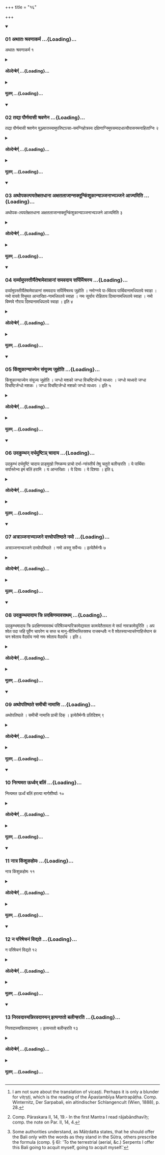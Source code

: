 +++
title = "१६"

+++

<div class="js_include" includetitle="true" newlevelforh1="3" unfilled url="/vedAH_yajuH/taittirIyam/sUtram/hiraNyakeshI/gRhyam/vishvAsa-prastutiH/2/16/01_athAtaH_shravaNAkarma.md">
<details open><summary><h3>01 अथातः श्रवणाकर्म ...{Loading}...</h3></summary>

अथातः श्रवणाकर्म १
</details>
</div>
<div class="js_include collapsed" newlevelforh1="4" title="ओल्देन्बेर्ग्" unfilled url="/vedAH_yajuH/taittirIyam/sUtram/hiraNyakeshI/gRhyam/oldenberg/2/16/01_athAtaH_shravaNAkarma.md">
<details><summary><h4>ओल्देन्बेर्ग् ...{Loading}...</h4></summary>

1. Now (follows) the Śravaṇā ceremony.

</details>
</div>
<div class="js_include collapsed" newlevelforh1="4" title="मूलम्" unfilled url="/vedAH_yajuH/taittirIyam/sUtram/hiraNyakeshI/gRhyam/mUlam/2/16/01_athAtaH_shravaNAkarma.md">
<details><summary><h4>मूलम् ...{Loading}...</h4></summary>

अथातः श्रवणाकर्म १
</details>
</div>
<div class="js_include" includetitle="true" newlevelforh1="3" unfilled url="/vedAH_yajuH/taittirIyam/sUtram/hiraNyakeshI/gRhyam/vishvAsa-prastutiH/2/16/02_tadyA_paurNamAsI_shravaNena.md">
<details open><summary><h3>02 तद्या पौर्णमासी श्रवणेन ...{Loading}...</h3></summary>

तद्या पौर्णमासी श्रवणेन युञ्ज्यात्तस्यामुपरिष्टात्सा-यमग्निहोत्रस्य दक्षिणाग्निमुपसमादधात्यौपासनमनाहिताग्निः २
</details>
</div>
<div class="js_include collapsed" newlevelforh1="4" title="ओल्देन्बेर्ग्" unfilled url="/vedAH_yajuH/taittirIyam/sUtram/hiraNyakeshI/gRhyam/oldenberg/2/16/02_tadyA_paurNamAsI_shravaNena.md">
<details><summary><h4>ओल्देन्बेर्ग् ...{Loading}...</h4></summary>

2. On the day of that full moon which falls under (the Nakṣatra) Śravaṇa, after the evening Agnihotra he puts wood on the (third of the three Śrauta fires, called the) Dakṣiṇāgni. One who has not set up the (Śrauta) fires, (does the same with) the sacred domestic fire.

</details>
</div>
<div class="js_include collapsed" newlevelforh1="4" title="मूलम्" unfilled url="/vedAH_yajuH/taittirIyam/sUtram/hiraNyakeshI/gRhyam/mUlam/2/16/02_tadyA_paurNamAsI_shravaNena.md">
<details><summary><h4>मूलम् ...{Loading}...</h4></summary>

तद्या पौर्णमासी श्रवणेन युञ्ज्यात्तस्यामुपरिष्टात्सा-यमग्निहोत्रस्य दक्षिणाग्निमुपसमादधात्यौपासनमनाहिताग्निः २
</details>
</div>
<div class="js_include" includetitle="true" newlevelforh1="3" unfilled url="/vedAH_yajuH/taittirIyam/sUtram/hiraNyakeshI/gRhyam/vishvAsa-prastutiH/2/16/03_athopakalpayatexatadhAnA_ax.md">
<details open><summary><h3>03 अथोपकल्पयतेक्षतधाना अक्षतलाजान्सक्तून्किंशुकान्याञ्जनाभ्यञ्जने आज्यमिति ...{Loading}...</h3></summary>

अथोपक-ल्पयतेक्षतधाना अक्षतलाजान्सक्तून्किंशुकान्याञ्जनाभ्यञ्जने आज्यमिति ३
</details>
</div>
<div class="js_include collapsed" newlevelforh1="4" title="ओल्देन्बेर्ग्" unfilled url="/vedAH_yajuH/taittirIyam/sUtram/hiraNyakeshI/gRhyam/oldenberg/2/16/03_athopakalpayatexatadhAnA_ax.md">
<details><summary><h4>ओल्देन्बेर्ग् ...{Loading}...</h4></summary>

3. Then he procures unbroken grains, unbroken fried grains, coarsely ground grains, (leaves and blossoms) of the Kiṃśuka tree, collyrium and (other) salve, and Ājya.

</details>
</div>
<div class="js_include collapsed" newlevelforh1="4" title="मूलम्" unfilled url="/vedAH_yajuH/taittirIyam/sUtram/hiraNyakeshI/gRhyam/mUlam/2/16/03_athopakalpayatexatadhAnA_ax.md">
<details><summary><h4>मूलम् ...{Loading}...</h4></summary>

अथोपक-ल्पयतेक्षतधाना अक्षतलाजान्सक्तून्किंशुकान्याञ्जनाभ्यञ्जने आज्यमिति ३
</details>
</div>
<div class="js_include" includetitle="true" newlevelforh1="3" unfilled url="/vedAH_yajuH/taittirIyam/sUtram/hiraNyakeshI/gRhyam/vishvAsa-prastutiH/2/16/04_darvyAmupastIryaiteShAmevAn.md">
<details open><summary><h3>04 दर्व्यामुपस्तीर्यैतेषामेवान्नानां समवदाय सर्पिर्मिश्रस्य ...{Loading}...</h3></summary>

दर्व्यामुपस्तीर्यैतेषामेवान्नानां समवदाय सर्पिर्मिश्रस्य जुहोति । नमोग्नये पा-र्थिवाय पार्थिवानामधिपतये स्वाहा । नमो वायवे विभुमत आन्तरिक्षा-णामधिपतये स्वाहा । नमः सूर्याय रोहिताय दिव्यानामधिपतये स्वाहा । नमो विष्णवे गौराय दिश्यानामधिपतये स्वाहा । इति ४
</details>
</div>
<div class="js_include collapsed" newlevelforh1="4" title="ओल्देन्बेर्ग्" unfilled url="/vedAH_yajuH/taittirIyam/sUtram/hiraNyakeshI/gRhyam/oldenberg/2/16/04_darvyAmupastIryaiteShAmevAn.md">
<details><summary><h4>ओल्देन्बेर्ग् ...{Loading}...</h4></summary>

4. Having 'spread under' (Ājya) in the (spoon called) Darvi, he cuts off (the Avadānas) of those kinds of food (mentioned in Sūtra 3), mixes them with clarified butter, and sacrifices (with the formulas), 'Adoration to Agni the terrestrial, the lord of terrestrial beings! Svāhā! Adoration to Vāyu the all-pervading, the lord of aerial beings! Svāhā! Adoration to Sūrya, the red one, the lord of celestial beings! Svāhā! Adoration to Viṣṇu, the whitish one, the lord of the beings that dwell in the quarters (of the world). Svāhā!'

</details>
</div>
<div class="js_include collapsed" newlevelforh1="4" title="मूलम्" unfilled url="/vedAH_yajuH/taittirIyam/sUtram/hiraNyakeshI/gRhyam/mUlam/2/16/04_darvyAmupastIryaiteShAmevAn.md">
<details><summary><h4>मूलम् ...{Loading}...</h4></summary>

दर्व्यामुपस्तीर्यैतेषामेवान्नानां समवदाय सर्पिर्मिश्रस्य जुहोति । नमोग्नये पा-र्थिवाय पार्थिवानामधिपतये स्वाहा । नमो वायवे विभुमत आन्तरिक्षा-णामधिपतये स्वाहा । नमः सूर्याय रोहिताय दिव्यानामधिपतये स्वाहा । नमो विष्णवे गौराय दिश्यानामधिपतये स्वाहा । इति ४
</details>
</div>
<div class="js_include" includetitle="true" newlevelforh1="3" unfilled url="/vedAH_yajuH/taittirIyam/sUtram/hiraNyakeshI/gRhyam/vishvAsa-prastutiH/2/16/05_kiMshukAnyAjyena_saMyujya_j.md">
<details open><summary><h3>05 किंशुकान्याज्येन संयुज्य जुहोति ...{Loading}...</h3></summary>

किंशुकान्याज्येन संयुज्य जुहोति । जग्धो मशको जग्धा विचष्टिर्जग्धो व्यध्वरः । जग्धो व्यध्वरो जग्धा विचष्टिर्जग्धो मशकः । जग्धा विचष्टिर्जग्धो मशको जग्धो व्यध्वरः । इति ५
</details>
</div>
<div class="js_include collapsed" newlevelforh1="4" title="ओल्देन्बेर्ग्" unfilled url="/vedAH_yajuH/taittirIyam/sUtram/hiraNyakeshI/gRhyam/oldenberg/2/16/05_kiMshukAnyAjyena_saMyujya_j.md">
<details><summary><h4>ओल्देन्बेर्ग् ...{Loading}...</h4></summary>

5. [^1]  He anoints the Kiṃśuka (flowers and leaves) with Ājya, and sacrifices with (the Mantras), 'Devoured is the gadfly; devoured is thirst (?); devoured is the stinging worm.' 'Devoured is the stinging worm; devoured is thirst; devoured is the gadfly.'


[^1]:  I am not sure about the translation of vicaṣṭi. Perhaps it is only a blunder for vitṛṣṭi, which is the reading of the Āpastambīya Mantrapāṭha. Comp. Winternitz, Der Sarpabali, ein altindischer Schlangencult (Wien, 1888), p. 28.

'Devoured is thirst; devoured is the gadfly; devoured is the stinging worm.'

</details>
</div>
<div class="js_include collapsed" newlevelforh1="4" title="मूलम्" unfilled url="/vedAH_yajuH/taittirIyam/sUtram/hiraNyakeshI/gRhyam/mUlam/2/16/05_kiMshukAnyAjyena_saMyujya_j.md">
<details><summary><h4>मूलम् ...{Loading}...</h4></summary>

किंशुकान्याज्येन संयुज्य जुहोति । जग्धो मशको जग्धा विचष्टिर्जग्धो व्यध्वरः । जग्धो व्यध्वरो जग्धा विचष्टिर्जग्धो मशकः । जग्धा विचष्टिर्जग्धो मशको जग्धो व्यध्वरः । इति ५
</details>
</div>
<div class="js_include" includetitle="true" newlevelforh1="3" unfilled url="/vedAH_yajuH/taittirIyam/sUtram/hiraNyakeshI/gRhyam/vishvAsa-prastutiH/2/16/06_udakumbhan_darbhamuShTi~n_c.md">
<details open><summary><h3>06 उदकुम्भन् दर्भमुष्टिञ् चादाय ...{Loading}...</h3></summary>

उदकुम्भं दर्भमुष्टिं चादाय प्राङ्मुखो निष्क्रम्य प्राचो दर्भा-न्संस्तीर्य तेषु चतुरो बलीन्हरति । ये पार्थिवाः सर्पास्तेभ्य इमं बलिं हरामि । य आन्तरिक्षाः । ये दिव्यः । ये दिश्याः । इति ६
</details>
</div>
<div class="js_include collapsed" newlevelforh1="4" title="ओल्देन्बेर्ग्" unfilled url="/vedAH_yajuH/taittirIyam/sUtram/hiraNyakeshI/gRhyam/oldenberg/2/16/06_udakumbhan_darbhamuShTi~n_c.md">
<details><summary><h4>ओल्देन्बेर्ग् ...{Loading}...</h4></summary>

6. He takes a water-pot and a handful of Darbha grass, goes forth, his face turned towards the east, spreads the Darbha grass out with its points towards the east, and makes four Bali-offerings on that (grass) with (the formulas), 'To the terrestrial Serpents I offer this Bali,' 'To the aerial, &c. to the celestial, &c. to the Serpents dwelling in the quarters (of the world),' &c.

</details>
</div>
<div class="js_include collapsed" newlevelforh1="4" title="मूलम्" unfilled url="/vedAH_yajuH/taittirIyam/sUtram/hiraNyakeshI/gRhyam/mUlam/2/16/06_udakumbhan_darbhamuShTi~n_c.md">
<details><summary><h4>मूलम् ...{Loading}...</h4></summary>

उदकुम्भं दर्भमुष्टिं चादाय प्राङ्मुखो निष्क्रम्य प्राचो दर्भा-न्संस्तीर्य तेषु चतुरो बलीन्हरति । ये पार्थिवाः सर्पास्तेभ्य इमं बलिं हरामि । य आन्तरिक्षाः । ये दिव्यः । ये दिश्याः । इति ६
</details>
</div>
<div class="js_include" includetitle="true" newlevelforh1="3" unfilled url="/vedAH_yajuH/taittirIyam/sUtram/hiraNyakeshI/gRhyam/vishvAsa-prastutiH/2/16/07_atrAnjanAbhyanjane_dattvopa.md">
<details open><summary><h3>07 अत्राञ्जनाभ्यञ्जने दत्त्वोपतिष्ठते नमो ...{Loading}...</h3></summary>

अत्राञ्जनाभ्यञ्जने दत्त्वोपतिष्ठते । नमो अस्तु सर्पेभ्यः । इत्येतैर्मन्त्रैः ७
</details>
</div>
<div class="js_include collapsed" newlevelforh1="4" title="ओल्देन्बेर्ग्" unfilled url="/vedAH_yajuH/taittirIyam/sUtram/hiraNyakeshI/gRhyam/oldenberg/2/16/07_atrAnjanAbhyanjane_dattvopa.md">
<details><summary><h4>ओल्देन्बेर्ग् ...{Loading}...</h4></summary>

7. Having given there collyrium and (other) salve (to the Serpents), he worships them with the Mantras, 'Adoration be to the Serpents' (Taitt. Saṃhitā IV, 2, 8, 3).

</details>
</div>
<div class="js_include collapsed" newlevelforh1="4" title="मूलम्" unfilled url="/vedAH_yajuH/taittirIyam/sUtram/hiraNyakeshI/gRhyam/mUlam/2/16/07_atrAnjanAbhyanjane_dattvopa.md">
<details><summary><h4>मूलम् ...{Loading}...</h4></summary>

अत्राञ्जनाभ्यञ्जने दत्त्वोपतिष्ठते । नमो अस्तु सर्पेभ्यः । इत्येतैर्मन्त्रैः ७
</details>
</div>
<div class="js_include" includetitle="true" newlevelforh1="3" unfilled url="/vedAH_yajuH/taittirIyam/sUtram/hiraNyakeshI/gRhyam/vishvAsa-prastutiH/2/16/08_udakumbhamAdAya_triH_pradax.md">
<details open><summary><h3>08 उदकुम्भमादाय त्रिः प्रदक्षिणमावसथम् ...{Loading}...</h3></summary>

उदकुम्भमादाय त्रिः प्रदक्षिणमावसथं परिषिञ्चन्परिक्रामेद्यावता कामयेतैतावता मे सर्पा नावक्रामेयुरिति । अप श्वेत पदा जहि पूर्वेण चापरेण च सप्त च मानु-षीरिमास्तिस्रश्च राजबन्धवैः न वै श्वेतस्याभ्याचरेणाहिर्जघान कं चन श्वेताय वैदर्वाय नमो नमः श्वेताय वैदर्वाय । इति ८
</details>
</div>
<div class="js_include collapsed" newlevelforh1="4" title="ओल्देन्बेर्ग्" unfilled url="/vedAH_yajuH/taittirIyam/sUtram/hiraNyakeshI/gRhyam/oldenberg/2/16/08_udakumbhamAdAya_triH_pradax.md">
<details><summary><h4>ओल्देन्बेर्ग् ...{Loading}...</h4></summary>

8. [^2]  He should take a water-pot and should at that distance in which he wishes the serpents not to approach, three times walk round his house, turning his right side towards it, and should sprinkle water round it with (the formulas), 'Beat away, O white one, with thy foot, with the fore-foot and with the hind-foot, these seven human females and the three (daughters) of the king's tribe.


[^2]:  Comp. Pāraskara II, 14, 19.- In the first Mantra I read rājabāndhavīḥ; comp. the note on Par. II, 14, 4.

'Within the dominion of the white one the Serpent has killed nobody. To the white one, the son of Vidarva, adoration!

'Adoration to the white one, the son of Vidarva!'

</details>
</div>
<div class="js_include collapsed" newlevelforh1="4" title="मूलम्" unfilled url="/vedAH_yajuH/taittirIyam/sUtram/hiraNyakeshI/gRhyam/mUlam/2/16/08_udakumbhamAdAya_triH_pradax.md">
<details><summary><h4>मूलम् ...{Loading}...</h4></summary>

उदकुम्भमादाय त्रिः प्रदक्षिणमावसथं परिषिञ्चन्परिक्रामेद्यावता कामयेतैतावता मे सर्पा नावक्रामेयुरिति । अप श्वेत पदा जहि पूर्वेण चापरेण च सप्त च मानु-षीरिमास्तिस्रश्च राजबन्धवैः न वै श्वेतस्याभ्याचरेणाहिर्जघान कं चन श्वेताय वैदर्वाय नमो नमः श्वेताय वैदर्वाय । इति ८
</details>
</div>
<div class="js_include" includetitle="true" newlevelforh1="3" unfilled url="/vedAH_yajuH/taittirIyam/sUtram/hiraNyakeshI/gRhyam/vishvAsa-prastutiH/2/16/09_athopatiShThate_samIchI_nAm.md">
<details open><summary><h3>09 अथोपतिष्ठते समीची नामासि ...{Loading}...</h3></summary>

अथोपतिष्ठते । समीची नामासि प्राची दिक् । इत्येतैर्मन्त्रैः प्रतिदिशम् ९
</details>
</div>
<div class="js_include collapsed" newlevelforh1="4" title="ओल्देन्बेर्ग्" unfilled url="/vedAH_yajuH/taittirIyam/sUtram/hiraNyakeshI/gRhyam/oldenberg/2/16/09_athopatiShThate_samIchI_nAm.md">
<details><summary><h4>ओल्देन्बेर्ग् ...{Loading}...</h4></summary>

9. Then he worships the Serpents towards the different regions, one by one with (the corresponding section of) these Mantras, 'The convergent one thou art called, the eastern region' (Taitt. Saṃh. V, 5, 10, 1 seq.).

</details>
</div>
<div class="js_include collapsed" newlevelforh1="4" title="मूलम्" unfilled url="/vedAH_yajuH/taittirIyam/sUtram/hiraNyakeshI/gRhyam/mUlam/2/16/09_athopatiShThate_samIchI_nAm.md">
<details><summary><h4>मूलम् ...{Loading}...</h4></summary>

अथोपतिष्ठते । समीची नामासि प्राची दिक् । इत्येतैर्मन्त्रैः प्रतिदिशम् ९
</details>
</div>
<div class="js_include" includetitle="true" newlevelforh1="3" unfilled url="/vedAH_yajuH/taittirIyam/sUtram/hiraNyakeshI/gRhyam/vishvAsa-prastutiH/2/16/10_nityamata_Urdhvam_baliM.md">
<details open><summary><h3>10 नित्यमत ऊर्ध्वम् बलिं ...{Loading}...</h3></summary>

नित्यमत ऊर्ध्वं बलिं हरत्या मार्गशीर्ष्याः १०
</details>
</div>
<div class="js_include collapsed" newlevelforh1="4" title="ओल्देन्बेर्ग्" unfilled url="/vedAH_yajuH/taittirIyam/sUtram/hiraNyakeshI/gRhyam/oldenberg/2/16/10_nityamata_Urdhvam_baliM.md">
<details><summary><h4>ओल्देन्बेर्ग् ...{Loading}...</h4></summary>

10. From that time he daily makes the Bali-offerings till the full-moon day of Mārgaśīrṣa.

</details>
</div>
<div class="js_include collapsed" newlevelforh1="4" title="मूलम्" unfilled url="/vedAH_yajuH/taittirIyam/sUtram/hiraNyakeshI/gRhyam/mUlam/2/16/10_nityamata_Urdhvam_baliM.md">
<details><summary><h4>मूलम् ...{Loading}...</h4></summary>

नित्यमत ऊर्ध्वं बलिं हरत्या मार्गशीर्ष्याः १०
</details>
</div>
<div class="js_include" includetitle="true" newlevelforh1="3" unfilled url="/vedAH_yajuH/taittirIyam/sUtram/hiraNyakeshI/gRhyam/vishvAsa-prastutiH/2/16/11_nAtra_kiMshukahomaH.md">
<details open><summary><h3>11 नात्र किंशुकहोमः ...{Loading}...</h3></summary>

नात्र किंशुकहोमः ११
</details>
</div>
<div class="js_include collapsed" newlevelforh1="4" title="ओल्देन्बेर्ग्" unfilled url="/vedAH_yajuH/taittirIyam/sUtram/hiraNyakeshI/gRhyam/oldenberg/2/16/11_nAtra_kiMshukahomaH.md">
<details><summary><h4>ओल्देन्बेर्ग् ...{Loading}...</h4></summary>

11. Here the Kiṃśuka offerings (see § 5) are not repeated.

</details>
</div>
<div class="js_include collapsed" newlevelforh1="4" title="मूलम्" unfilled url="/vedAH_yajuH/taittirIyam/sUtram/hiraNyakeshI/gRhyam/mUlam/2/16/11_nAtra_kiMshukahomaH.md">
<details><summary><h4>मूलम् ...{Loading}...</h4></summary>

नात्र किंशुकहोमः ११
</details>
</div>
<div class="js_include" includetitle="true" newlevelforh1="3" unfilled url="/vedAH_yajuH/taittirIyam/sUtram/hiraNyakeshI/gRhyam/vishvAsa-prastutiH/2/16/12_na_pariShechanaM_vidyate.md">
<details open><summary><h3>12 न परिषेचनं विद्यते ...{Loading}...</h3></summary>

न परिषेचनं विद्यते १२
</details>
</div>
<div class="js_include collapsed" newlevelforh1="4" title="ओल्देन्बेर्ग्" unfilled url="/vedAH_yajuH/taittirIyam/sUtram/hiraNyakeshI/gRhyam/oldenberg/2/16/12_na_pariShechanaM_vidyate.md">
<details><summary><h4>ओल्देन्बेर्ग् ...{Loading}...</h4></summary>

12. The sprinkling (of water) round (the house) does not take place (see § 8).

</details>
</div>
<div class="js_include collapsed" newlevelforh1="4" title="मूलम्" unfilled url="/vedAH_yajuH/taittirIyam/sUtram/hiraNyakeshI/gRhyam/mUlam/2/16/12_na_pariShechanaM_vidyate.md">
<details><summary><h4>मूलम् ...{Loading}...</h4></summary>

न परिषेचनं विद्यते १२
</details>
</div>
<div class="js_include" includetitle="true" newlevelforh1="3" unfilled url="/vedAH_yajuH/taittirIyam/sUtram/hiraNyakeshI/gRhyam/vishvAsa-prastutiH/2/16/13_niravadAsyanniravadAsyan_it.md">
<details open><summary><h3>13 निरवदास्यन्निरवदास्यन् इत्यन्ततो बलीन्हरति ...{Loading}...</h3></summary>

निरवदास्यन्निरवदास्यन् । इत्यन्ततो बलीन्हरति १३
</details>
</div>
<div class="js_include collapsed" newlevelforh1="4" title="ओल्देन्बेर्ग्" unfilled url="/vedAH_yajuH/taittirIyam/sUtram/hiraNyakeshI/gRhyam/oldenberg/2/16/13_niravadAsyanniravadAsyan_it.md">
<details><summary><h4>ओल्देन्बेर्ग् ...{Loading}...</h4></summary>

13. [^3]  The last Bali he offers with (the words), 'Going to acquit myself, going to acquit myself.'


[^3]:  Some authorities understand, as Mātṛdatta states, that he should offer the Bali only with the words as they stand in the Sūtra, others prescribe the formula (comp. § 6): 'To the terrestrial (aerial, &c.) Serpents I offer this Bali going to acquit myself, going to acquit myself.'

End of the Sixth Paṭala.

</details>
</div>
<div class="js_include collapsed" newlevelforh1="4" title="मूलम्" unfilled url="/vedAH_yajuH/taittirIyam/sUtram/hiraNyakeshI/gRhyam/mUlam/2/16/13_niravadAsyanniravadAsyan_it.md">
<details><summary><h4>मूलम् ...{Loading}...</h4></summary>

निरवदास्यन्निरवदास्यन् । इत्यन्ततो बलीन्हरति १३
</details>
</div>
